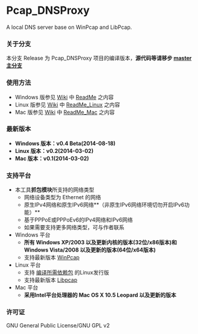 ﻿Pcap_DNSProxy
=====
A local DNS server base on WinPcap and LibPcap.

### 关于分支
本分支 Release 为 Pcap_DNSProxy 项目的编译版本，**源代码等请移步 [master 主分支](https://github.com/chengr28/pcap_dnsproxy)**

### 使用方法
* Windows 版参见 [Wiki](https://github.com/chengr28/pcap_dnsproxy/wiki) 中 [ReadMe](https://github.com/chengr28/pcap_dnsproxy/wiki/ReadMe) 之内容
* Linux 版参见 [Wiki](https://github.com/chengr28/pcap_dnsproxy/wiki) 中 [ReadMe_Linux](https://github.com/chengr28/pcap_dnsproxy/wiki/ReadMe_Linux) 之内容
* Mac 版参见 [Wiki](https://github.com/chengr28/pcap_dnsproxy/wiki) 中 [ReadMe_Mac](https://github.com/chengr28/pcap_dnsproxy/wiki/ReadMe_Mac) 之内容

### 最新版本
* **Windows 版本：v0.4 Beta(2014-08-18)**
* **Linux 版本：v0.2(2014-03-02)**
* **Mac 版本：v0.1(2014-03-02)**

### 支持平台
* 本工具**抓包模块**所支持的网络类型
  * 网络设备类型为 Ethernet 的网络
  * 原生IPv4网络和原生IPv6网络**（非原生IPv6网络环境切勿开启IPv6功能）**
  * 基于PPPoE或PPPoEv6的IPv4网络和IPv6网络
  * 如果需要支持更多网络类型，可与作者联系
* Windows 平台
    * **所有 Windows XP/2003 以及更新内核的版本(32位/x86版本)和 Windows Vista/2008 以及更新的版本(64位/x64版本)**
    * 支持最新版本 [WinPcap](http://www.winpcap.org/install/default.htm)
* Linux 平台
    * 支持 [编译所需依赖包](https://github.com/chengr28/pcap_dnsproxy/wiki/ReadMe_Linux) 的Linux发行版
    * 支持最新版本 [Libpcap](http://www.tcpdump.org)
* Mac 平台
    * **采用Intel平台处理器的 Mac OS X 10.5 Leopard 以及更新的版本**

### 许可证
GNU General Public License/GNU GPL v2
